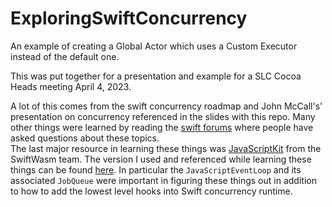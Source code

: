 # ExploringSwiftConcurrency

An example of creating a Global Actor which uses a Custom Executor instead of the default one.

This was put together for a presentation and example for a SLC Cocoa Heads meeting April 4, 2023.

A lot of this comes from the swift concurrency roadmap and John McCall's' presentation on concurrency referenced in the slides with this repo. 
Many other things were learned by reading the [swift forums](https://forums.swift.org) where people have asked questions about these topics.  
The last major resource in learning these things was [JavaScriptKit](https://github.com/swiftwasm/JavaScriptKit) from the SwiftWasm team.
The version I used and referenced while learning these things can be found [here](https://github.com/swiftwasm/JavaScriptKit/tree/096584bb6959f16d97daf3ebf52039f98c36fdbf).
In particular the `JavaScriptEventLoop` and its associated `JobQueue` were important in figuring these things out in addition to how to add the lowest level hooks into Swift concurrency runtime.
